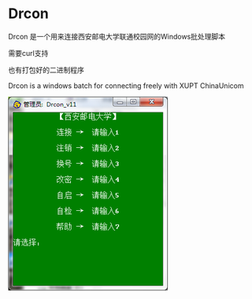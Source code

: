 # Drcon
Drcon 是一个用来连接西安邮电大学联通校园网的Windows批处理脚本

需要curl支持

也有打包好的二进制程序

Drcon is a windows batch for connecting freely with  XUPT ChinaUnicom 

![image](https://github.com/bolycooper/Drcon/blob/master/demo.png)
